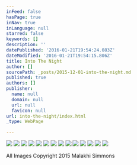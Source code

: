 ```yaml
---
inFeed: false
hasPage: true
inNav: true
inLanguage: null
starred: false
keywords: []
description: ''
datePublished: '2016-01-21T19:54:24.083Z'
dateModified: '2016-01-21T19:54:15.806Z'
title: Into The Night
author: []
sourcePath: _posts/2015-12-01-into-the-night.md
published: true
authors: []
publisher:
  name: null
  domain: null
  url: null
  favicon: null
url: into-the-night/index.html
_type: WebPage

---
```

![](https://s3-us-west-2.amazonaws.com/the-grid-img/p/cb1578b8b642c4c2635467f532fdf58dd5064d1c.jpg)
![](https://s3-us-west-2.amazonaws.com/the-grid-img/p/9cf0dcbdc37d67baaf13e35c6fc065740ed5aa21.jpg)
![](https://s3-us-west-2.amazonaws.com/the-grid-img/p/cfbcd54cd0f085f619527241b94a1641881e3e26.jpg)
![](https://s3-us-west-2.amazonaws.com/the-grid-img/p/fca0fac95285aa5cbe407b24d3c1583b8a927bd3.jpg)
![](https://s3-us-west-2.amazonaws.com/the-grid-img/p/9f86d18945c0f8fd071c6c8433587947bf22e135.jpg)
![](https://s3-us-west-2.amazonaws.com/the-grid-img/p/75c93643b5aa52e208db45452a4a0402208a79f3.jpg)
![](https://s3-us-west-2.amazonaws.com/the-grid-img/p/bbd19a47246441691d38e33f4f3296249b7b5b8a.jpg)
![](https://s3-us-west-2.amazonaws.com/the-grid-img/p/6e257eeec1bbc96cd3e7fa2857d72e211d581021.jpg)
![](https://s3-us-west-2.amazonaws.com/the-grid-img/p/1a4e028cc2e8ea668f2fe9baa40188158308fd93.jpg)
![](https://s3-us-west-2.amazonaws.com/the-grid-img/p/7666d62aa612d685dcc665692dd95d3bd70041c9.jpg)
![](https://s3-us-west-2.amazonaws.com/the-grid-img/p/a0525481aa4a77ad2647254611a60dfa0620179f.jpg)
![](https://the-grid-user-content.s3-us-west-2.amazonaws.com/c122ac21-b787-487f-a12b-52644d8db399.jpg)
![](https://s3-us-west-2.amazonaws.com/the-grid-img/p/4b76618b62f1dccd5d6edd3e56cf7051ed816997.jpg)
![](https://s3-us-west-2.amazonaws.com/the-grid-img/p/ded0faab62221f415981c7257f01aceeb0186ad4.jpg)

All Images Copyright 2015 Malakhi Simmons